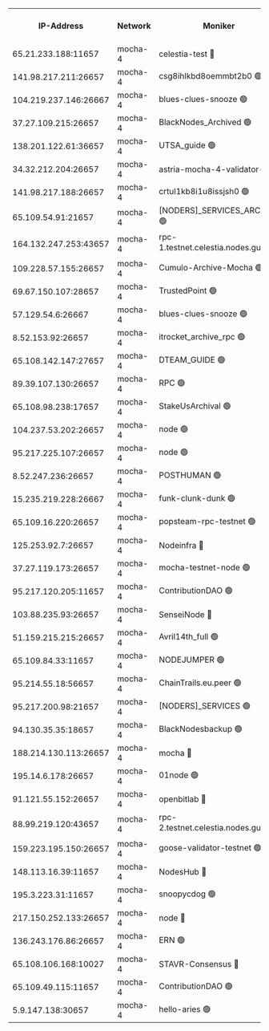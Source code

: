 


<table><tr><th>IP-Address</th><th>Network</th><th>Moniker</th><th>Latest Block Height</th><th>Earliest Block Height</th><th>Catching Up</th><th>Tx Index</th><th>Voting Power</th><th>Version</th><th>Scan Time</th></tr><tr><td>65.21.233.188:11657</td><td>mocha-4</td><td>celestia-test 🔴</td><td>4316368</td><td>0</td><td>False</td><td>on</td><td>1000010</td><td>3.2.0-mocha</td><td>2025-01-23T15:10:44.603582005UTC</td></tr><tr><td>141.98.217.211:26657</td><td>mocha-4</td><td>csg8ihlkbd8oemmbt2b0 🟢</td><td>4316337</td><td>1</td><td>False</td><td>on</td><td>0</td><td>3.2.0</td><td>2025-01-23T15:08:07.146106076UTC</td></tr><tr><td>104.219.237.146:26667</td><td>mocha-4</td><td>blues-clues-snooze 🟢</td><td>4316338</td><td>1</td><td>False</td><td>off</td><td>0</td><td>3.2.0-mocha</td><td>2025-01-23T15:08:07.876387750UTC</td></tr><tr><td>37.27.109.215:26657</td><td>mocha-4</td><td>BlackNodes_Archived 🟢</td><td>4316339</td><td>1</td><td>False</td><td>off</td><td>0</td><td>3.2.0</td><td>2025-01-23T15:08:16.422471543UTC</td></tr><tr><td>138.201.122.61:36657</td><td>mocha-4</td><td>UTSA_guide 🟢</td><td>4316340</td><td>1</td><td>False</td><td>on</td><td>0</td><td>3.2.0</td><td>2025-01-23T15:08:20.898768722UTC</td></tr><tr><td>34.32.212.204:26657</td><td>mocha-4</td><td>astria-mocha-4-validator-1 🔴</td><td>4316340</td><td>1</td><td>False</td><td>on</td><td>10509044</td><td>3.1.1</td><td>2025-01-23T15:08:21.234798901UTC</td></tr><tr><td>141.98.217.188:26657</td><td>mocha-4</td><td>crtul1kb8i1u8issjsh0 🟢</td><td>4316345</td><td>1</td><td>False</td><td>on</td><td>0</td><td>3.2.0</td><td>2025-01-23T15:08:42.813811964UTC</td></tr><tr><td>65.109.54.91:21657</td><td>mocha-4</td><td>[NODERS]_SERVICES_ARCHIVE 🟢</td><td>4316349</td><td>1</td><td>False</td><td>on</td><td>0</td><td>3.2.0-mocha</td><td>2025-01-23T15:09:03.454875988UTC</td></tr><tr><td>164.132.247.253:43657</td><td>mocha-4</td><td>rpc-1.testnet.celestia.nodes.guru 🟢</td><td>4316351</td><td>1</td><td>False</td><td>on</td><td>0</td><td>3.0.2</td><td>2025-01-23T15:09:16.299251675UTC</td></tr><tr><td>109.228.57.155:26657</td><td>mocha-4</td><td>Cumulo-Archive-Mocha 🟢</td><td>4316355</td><td>1</td><td>False</td><td>on</td><td>0</td><td>3.2.0-mocha</td><td>2025-01-23T15:09:35.524460768UTC</td></tr><tr><td>69.67.150.107:28657</td><td>mocha-4</td><td>TrustedPoint 🟢</td><td>4316355</td><td>1</td><td>False</td><td>on</td><td>0</td><td>3.2.0</td><td>2025-01-23T15:09:38.313429226UTC</td></tr><tr><td>57.129.54.6:26667</td><td>mocha-4</td><td>blues-clues-snooze 🟢</td><td>4316356</td><td>1</td><td>False</td><td>off</td><td>0</td><td>3.2.0-mocha</td><td>2025-01-23T15:09:41.121766292UTC</td></tr><tr><td>8.52.153.92:26657</td><td>mocha-4</td><td>itrocket_archive_rpc 🟢</td><td>4316361</td><td>1</td><td>False</td><td>on</td><td>0</td><td>3.2.0</td><td>2025-01-23T15:10:08.264229253UTC</td></tr><tr><td>65.108.142.147:27657</td><td>mocha-4</td><td>DTEAM_GUIDE 🟢</td><td>4316364</td><td>1</td><td>False</td><td>on</td><td>0</td><td>3.2.0</td><td>2025-01-23T15:10:21.640305988UTC</td></tr><tr><td>89.39.107.130:26657</td><td>mocha-4</td><td>RPC 🟢</td><td>4316364</td><td>1</td><td>False</td><td>on</td><td>0</td><td>3.2.0-mocha</td><td>2025-01-23T15:10:21.983852675UTC</td></tr><tr><td>65.108.98.238:17657</td><td>mocha-4</td><td>StakeUsArchival 🟢</td><td>4316369</td><td>1</td><td>False</td><td>off</td><td>0</td><td>3.2.0</td><td>2025-01-23T15:10:45.334588067UTC</td></tr><tr><td>104.237.53.202:26657</td><td>mocha-4</td><td>node 🟢</td><td>4316369</td><td>1</td><td>False</td><td>on</td><td>0</td><td>3.0.0-mocha</td><td>2025-01-23T15:10:46.657497303UTC</td></tr><tr><td>95.217.225.107:26657</td><td>mocha-4</td><td>node 🟢</td><td>4316370</td><td>1</td><td>False</td><td>on</td><td>0</td><td>3.2.0-mocha</td><td>2025-01-23T15:10:50.010240670UTC</td></tr><tr><td>8.52.247.236:26657</td><td>mocha-4</td><td>POSTHUMAN 🟢</td><td>4316370</td><td>1</td><td>False</td><td>on</td><td>0</td><td>3.2.0</td><td>2025-01-23T15:10:55.003566815UTC</td></tr><tr><td>15.235.219.228:26667</td><td>mocha-4</td><td>funk-clunk-dunk 🟢</td><td>4316372</td><td>1</td><td>False</td><td>off</td><td>0</td><td>3.2.0-mocha</td><td>2025-01-23T15:11:04.351362756UTC</td></tr><tr><td>65.109.16.220:26657</td><td>mocha-4</td><td>popsteam-rpc-testnet 🟢</td><td>4316374</td><td>1</td><td>False</td><td>on</td><td>0</td><td>3.2.0-mocha</td><td>2025-01-23T15:11:11.412538102UTC</td></tr><tr><td>125.253.92.7:26657</td><td>mocha-4</td><td>Nodeinfra 🔴</td><td>4316346</td><td>2070001</td><td>False</td><td>on</td><td>500001</td><td>3.2.0</td><td>2025-01-23T15:08:48.685241890UTC</td></tr><tr><td>37.27.119.173:26657</td><td>mocha-4</td><td>mocha-testnet-node 🟢</td><td>4316367</td><td>2631379</td><td>False</td><td>on</td><td>0</td><td>3.1.1-mocha</td><td>2025-01-23T15:10:39.422680966UTC</td></tr><tr><td>95.217.120.205:11657</td><td>mocha-4</td><td>ContributionDAO 🟢</td><td>4316369</td><td>2723055</td><td>False</td><td>on</td><td>0</td><td>3.1.1</td><td>2025-01-23T15:10:49.130529992UTC</td></tr><tr><td>103.88.235.93:26657</td><td>mocha-4</td><td>SenseiNode 🔴</td><td>4316356</td><td>2968001</td><td>False</td><td>off</td><td>100007</td><td>3.2.0-mocha</td><td>2025-01-23T15:09:42.216432459UTC</td></tr><tr><td>51.159.215.215:26657</td><td>mocha-4</td><td>Avril14th_full 🟢</td><td>4316362</td><td>3022001</td><td>False</td><td>on</td><td>0</td><td>3.2.0</td><td>2025-01-23T15:10:13.101589820UTC</td></tr><tr><td>65.109.84.33:11657</td><td>mocha-4</td><td>NODEJUMPER 🟢</td><td>4316369</td><td>3214501</td><td>False</td><td>off</td><td>0</td><td>3.0.0-mocha</td><td>2025-01-23T15:10:49.580445407UTC</td></tr><tr><td>95.214.55.18:56657</td><td>mocha-4</td><td>ChainTrails.eu.peer 🟢</td><td>4316341</td><td>3249501</td><td>False</td><td>on</td><td>0</td><td>3.2.0</td><td>2025-01-23T15:08:23.657941929UTC</td></tr><tr><td>95.217.200.98:21657</td><td>mocha-4</td><td>[NODERS]_SERVICES 🟢</td><td>4316337</td><td>3453468</td><td>False</td><td>on</td><td>0</td><td>3.2.0-mocha</td><td>2025-01-23T15:08:06.689707717UTC</td></tr><tr><td>94.130.35.35:18657</td><td>mocha-4</td><td>BlackNodesbackup 🟢</td><td>4316380</td><td>3858501</td><td>False</td><td>on</td><td>0</td><td>3.0.0-mocha</td><td>2025-01-23T15:11:46.116204212UTC</td></tr><tr><td>188.214.130.113:26657</td><td>mocha-4</td><td>mocha 🔴</td><td>4316345</td><td>4163991</td><td>False</td><td>off</td><td>100001</td><td>3.2.0</td><td>2025-01-23T15:08:47.253251518UTC</td></tr><tr><td>195.14.6.178:26657</td><td>mocha-4</td><td>01node 🟢</td><td>4316362</td><td>4176001</td><td>False</td><td>on</td><td>0</td><td>3.2.0</td><td>2025-01-23T15:10:10.727962673UTC</td></tr><tr><td>91.121.55.152:26657</td><td>mocha-4</td><td>openbitlab 🔴</td><td>4316344</td><td>4177001</td><td>False</td><td>off</td><td>501058</td><td>3.1.1</td><td>2025-01-23T15:08:38.318003477UTC</td></tr><tr><td>88.99.219.120:43657</td><td>mocha-4</td><td>rpc-2.testnet.celestia.nodes.guru 🟢</td><td>4316367</td><td>4178037</td><td>False</td><td>on</td><td>0</td><td>3.2.0-mocha</td><td>2025-01-23T15:10:36.986897122UTC</td></tr><tr><td>159.223.195.150:26657</td><td>mocha-4</td><td>goose-validator-testnet 🟢</td><td>4316374</td><td>4180501</td><td>False</td><td>on</td><td>0</td><td>3.2.0</td><td>2025-01-23T15:11:14.575099250UTC</td></tr><tr><td>148.113.16.39:11657</td><td>mocha-4</td><td>NodesHub 🔴</td><td>4316357</td><td>4195423</td><td>False</td><td>on</td><td>107152</td><td>3.2.0</td><td>2025-01-23T15:09:45.136853104UTC</td></tr><tr><td>195.3.223.31:11657</td><td>mocha-4</td><td>snoopycdog 🟢</td><td>4316375</td><td>4208501</td><td>False</td><td>off</td><td>0</td><td>3.0.2</td><td>2025-01-23T15:11:19.039008643UTC</td></tr><tr><td>217.150.252.133:26657</td><td>mocha-4</td><td>node 🔴</td><td>4316364</td><td>4244833</td><td>False</td><td>off</td><td>100005</td><td>3.2.0</td><td>2025-01-23T15:10:24.426013310UTC</td></tr><tr><td>136.243.176.86:26657</td><td>mocha-4</td><td>ERN 🟢</td><td>4316369</td><td>4258501</td><td>False</td><td>off</td><td>0</td><td>3.2.0-mocha</td><td>2025-01-23T15:10:45.712538176UTC</td></tr><tr><td>65.108.106.168:10027</td><td>mocha-4</td><td>STAVR-Consensus 🔴</td><td>4316368</td><td>4266501</td><td>False</td><td>on</td><td>102504</td><td>3.2.0</td><td>2025-01-23T15:10:39.776162638UTC</td></tr><tr><td>65.109.49.115:11657</td><td>mocha-4</td><td>ContributionDAO 🟢</td><td>4316356</td><td>4308483</td><td>False</td><td>off</td><td>0</td><td>3.1.1</td><td>2025-01-23T15:09:38.775679682UTC</td></tr><tr><td>5.9.147.138:30657</td><td>mocha-4</td><td>hello-aries 🟢</td><td>4316353</td><td>4315501</td><td>False</td><td>off</td><td>0</td><td>3.2.0</td><td>2025-01-23T15:09:26.802538925UTC</td></tr></table>